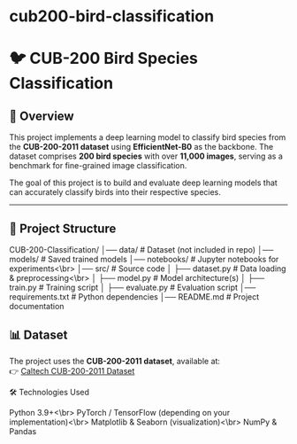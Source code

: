 # cub200-bird-classification

# 🐦 CUB-200 Bird Species Classification  

## 📌 Overview  
This project implements a deep learning model to classify bird species from the **CUB-200-2011 dataset** using **EfficientNet-B0** as the backbone. 
The dataset comprises **200 bird species** with over **11,000 images**, serving as a benchmark for fine-grained image classification.  

The goal of this project is to build and evaluate deep learning models that can accurately classify birds into their respective species.  

---

## 📂 Project Structure
CUB-200-Classification/
│── data/ # Dataset (not included in repo)
│── models/ # Saved trained models
│── notebooks/ # Jupyter notebooks for experiments<\br>
│── src/ # Source code
│ ├── dataset.py # Data loading & preprocessing<\br>
│ ├── model.py # Model architecture(s)
│ ├── train.py # Training script
│ ├── evaluate.py # Evaluation script
│── requirements.txt # Python dependencies
│── README.md # Project documentation

## 📊 Dataset  
The project uses the **CUB-200-2011 dataset**, available at:  
👉 [Caltech CUB-200-2011 Dataset](http://www.vision.caltech.edu/visipedia/CUB-200-2011.html)  

🛠️ Technologies Used

Python 3.9+<\br>
PyTorch / TensorFlow (depending on your implementation)<\br>
Matplotlib & Seaborn (visualization)<\br>
NumPy & Pandas
